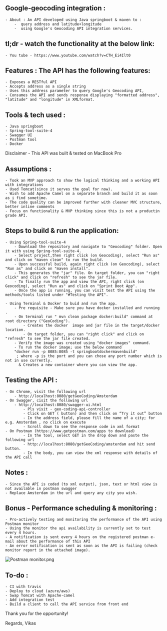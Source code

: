 ## Google-geocoding integration : 
    - About : An API developed using Java springboot & maven to :
        -  query address and latitude+longitude 
        -  using Google's Geocoding API integration services.

## tl;dr - watch the functionality at the below link:
    - You tube - https://www.youtube.com/watch?v=CTH_Ei4Ilt0 

## Features : The API has the following features:
    - Exposes a RESTful API
    - Accepts address as a single string
    - Uses this address parameter to query Google's Geocoding API,
    - Consumes the API and sends response displaying "formatted address", "latitude" and "longitude" in XMLformat. 

## Tools & tech used : 
    - Java springboot
    - Spring-tool-suite-4
    - Swagger UI
    - Postman tool
    - Docker
Disclaimer - This API was built & tested on MacBook Pro

## Assumptions :
    - Took an MVP approach to show the logical thinking and a working API with integrations
    - Used Tomcat(since it serves the goal for now). 
    - Wish to add Apache Camel on a separate branch and build it as soon as i find sometime.
    - The code quality can be improved further with cleaner MVC structure, better inline comments
    - Focus on functionality & MVP thinking since this is not a productin grade API. 

## Steps to build & run the application:
    - Using Spring-tool-suite-4 
        - Download the repository and navigate to "Geocoding" folder. Open it with using Spring-tool-suite-4.
        - Select project,then right click (on Geocoding), select "Run as" and click on "maven clean" to run the build. 
        - Upon successful build, again right click (on Geocoding), select "Run as" and click on "maven install". 
        - This generates the "jar" file. On target folder, you can "right click" and click on "refresh" to see the jar file.
        - To finally run the app and view the API, right click (on Geocoding), select "Run as" and click on "Sprint Boot App".
        - Once the app is running, you can visit test the API using the methods/tools listed under "#Testing the API". 
        
    - Using Terminal & Docker to buid and run the app. 
        - Pre requisite - Make sure you have docker installed and running .
        - On terminal run " mvn clean package docker:build" command at root directory ("GeoCoding"). 
            - Creates the docker  image and jar file in the target/docker location. 
            - On target folder, you can "right click" and click on "refresh" to see the jar file created. 
        - Verify the image was created using "docker images" command. 
        - To run the docker image; use the below command 
        "docker run -p 8085:8085 -t springbootdockermavenbuild"
         ; where -p is the port and you can chose any port number which is not in use currently. 
          & Creates a new container where you can view the app. 

## Testing the API :
    - On Chrome, visit the following url
        - http://localhost:8080/getGeoCoding/Amsterdam    
    - On Swagger, cisit the following url
        - http://localhost:8080/swagger-ui.html 
            - Pls visit - geo-coding-api-controller 
            - Click on GET ( button) and then click on “Try it out” button
            - In the address field, please fill the name of a city; for e.g. Amsterdam , no click on execute
            - Scroll down to see the response code in xml format
    - On Postman (https://www.getpostman.com/apps to download)
            - In the tool, select GET in the drop down and paste the following url
            - http://localhost:8080/getGeoCoding/amsterdam and hit send button. 
            - In the body, you can view the xml response with details of the API call 
## Notes : 
    - Since the API is coded (to xml output), json, text or html view is not available in postman swagger 
    - Replace Amsterdam in the url and query any city you wish.

## Bonus - Performance scheduling & monitoring : 
    - Pro-actively testing and monitoring the performance of the API using Postman monitor
    - Using the monitor the api availability is currently set to test every 4 hours.  
    - A notification is sent every 4 hours on the registered postman e-mail about the performance of this API 
    - An error notification is sent as soon as the API is failing (check monitor report in the attached image). 
    
 ![Postman monitor.png](https://images.zenhubusercontent.com/579884bee40e5714b16c96cc/4cc31186-47df-4565-99c9-b19474581cf6)

## To-do :
    - CI with travis
    - Deploy to cloud (azure/aws)
    - Swap Tomcat with Apache-camel
    - Add integration test 
    - Build a client to call the API service from front end 

Thank you for the opportunity!

Regards,
Vikas
